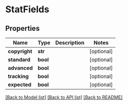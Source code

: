 # StatFields

## Properties
Name | Type | Description | Notes
------------ | ------------- | ------------- | -------------
**copyright** | **str** |  | [optional] 
**standard** | **bool** |  | [optional] 
**advanced** | **bool** |  | [optional] 
**tracking** | **bool** |  | [optional] 
**expected** | **bool** |  | [optional] 

[[Back to Model list]](../README.md#documentation-for-models) [[Back to API list]](../README.md#documentation-for-api-endpoints) [[Back to README]](../README.md)

